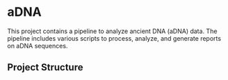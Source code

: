 # aDNA

This project contains a pipeline to analyze ancient DNA (aDNA) data. The pipeline includes various scripts to process, analyze, and generate reports on aDNA sequences.

## Project Structure
